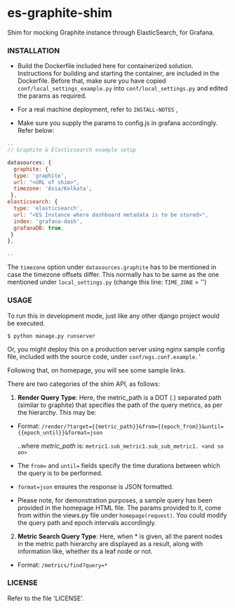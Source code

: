 es-graphite-shim
================

Shim for mocking Graphite instance through ElasticSearch, for Grafana.

### INSTALLATION

- Build the Dockerfile included here for containerized solution. Instructions
  for building and starting the container, are included in the Dockerfile.
  Before that, make sure you have copied `conf/local_settings_example.py` into
  `conf/local_settings.py` and edited the params as required. 

- For a real machine deployment, refer to `INSTALL-NOTES` ,
  
- Make sure you supply the params to config.js in grafana accordingly. Refer below:
```js
..
// Graphite & Elasticsearch example setup

datasources: {
  graphite: {
  type: 'graphite',
  url: "<URL of shim>",
  timezone: 'Asia/Kolkata',
 },
elasticsearch: {
  type: 'elasticsearch',
  url: "<ES Instance where dashboard metadata is to be stored>",
  index: 'grafana-dash',
  grafanaDB: true,
 }
},

..
```

The `timezone` option under `datasources.graphite` has to be mentioned
in case the timezone offsets differ. This normally has to be same as the
one mentioned under `local_settings.py` (change this line: `TIME_ZONE` = '')

### USAGE

To run this in development mode, just like any other
django project would be executed.

``` $ python manage.py runserver ```

Or, you might deploy this on a production server using nginx sample config file,
included with the source code, under ```conf/egs.conf.example```. '

Following that, on homepage, you will see some sample links.

There are two categories of the shim API, as follows:

1. __Render Query Type__: Here, the metric_path is a DOT (.) separated path (similar to graphite) that specifies
    the path of the query metrics, as per the hierarchy. This may be:

  - Format: ```/render/?target={{metric_path}}&from={{epoch_from}}&until={{epoch_until}}&format=json```

    ..where _metric_path_ is: ```metric1.sub_metric1.sub_sub_metric1. <and so on>```

  - The ```from=``` and ```until=``` fields specify the time durations between which the query
    is to be performed.

  - ```format=json``` ensures the response is JSON formatted.

  - Please note, for demonstration purposes, a sample query has been provided in the homepage
    HTML file. The params provided to it, come from within the views.py file under
    ```homepage(request)```. You could modify the query path and epoch intervals accordingly.

2. __Metric Search Query Type__: Here, when * is given, all the parent nodes in the metric path hierarchy are displayed as a result, along with information like, whether its a leaf node or not.

  - Format: ```/metrics/find?query=*```

### LICENSE
Refer to the file 'LICENSE'.
